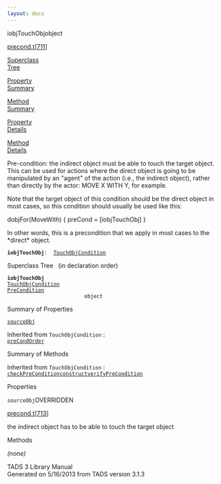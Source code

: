 ```yaml
---
layout: docs
---
```

<span class="title">iobjTouchObj</span><span class="type">object</span>

[precond.t](../file/precond.t.html)\[[711](../source/precond.t.html#711)\]

[Superclass  
Tree](#_SuperClassTree_)

[Property  
Summary](#_PropSummary_)

[Method  
Summary](#_MethodSummary_)

[Property  
Details](#_Properties_)

[Method  
Details](#_Methods_)

<div class="fdesc">

Pre-condition: the indirect object must be able to touch the target
object. This can be used for actions where the direct object is going to
be manipulated by an "agent" of the action (i.e., the indirect object),
rather than directly by the actor: MOVE X WITH Y, for example.

Note that the target object of this condition should be the direct
object in most cases, so this condition should usually be used like
this:

dobjFor(MoveWith) { preCond = \[iobjTouchObj\] }

In other words, this is a precondition that we apply in most cases to
the \*direct\* object.

**`iobjTouchObj`**` :   `[`TouchObjCondition`](../object/TouchObjCondition.html)

</div>

<span id="_SuperClassTree_"></span>

<div class="mjhd">

<span class="hdln">Superclass Tree</span>   (in declaration order)

</div>

**`iobjTouchObj`**  
[`TouchObjCondition`](../object/TouchObjCondition.html)  
[`PreCondition`](../object/PreCondition.html)  
`                         object`  
<span id="_PropSummary_"></span>

<div class="mjhd">

<span class="hdln">Summary of Properties</span>  

</div>

[`sourceObj`](#sourceObj)

Inherited from `TouchObjCondition` :  
[`preCondOrder`](../object/TouchObjCondition.html#preCondOrder)



<span id="_MethodSummary_"></span>

<div class="mjhd">

<span class="hdln">Summary of Methods</span>  

</div>



Inherited from `TouchObjCondition` :  
[`checkPreCondition`](../object/TouchObjCondition.html#checkPreCondition)[`construct`](../object/TouchObjCondition.html#construct)[`verifyPreCondition`](../object/TouchObjCondition.html#verifyPreCondition)



<span id="_Properties_"></span>

<div class="mjhd">

<span class="hdln">Properties</span>  

</div>

<span id="sourceObj"></span>

`sourceObj`<span class="rem">OVERRIDDEN</span>

[precond.t](../file/precond.t.html)\[[713](../source/precond.t.html#713)\]

<div class="desc">

the indirect object has to be able to touch the target object

</div>

<span id="_Methods_"></span>

<div class="mjhd">

<span class="hdln">Methods</span>  

</div>

*(none)*

<div class="ftr">

TADS 3 Library Manual  
Generated on 5/16/2013 from TADS version 3.1.3

</div>

